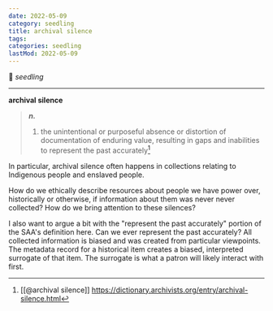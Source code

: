 ```yaml
---
date: 2022-05-09
category: seedling
title: archival silence
tags:
categories: seedling
lastMod: 2022-05-09
---
```

🌱 *seedling*

-----

**archival silence**
> ***n.***
> 1. the unintentional or purposeful absence or distortion of documentation of enduring value, resulting in gaps and inabilities to represent the past accurately[^1]

[^1]: [[@archival silence]] https://dictionary.archivists.org/entry/archival-silence.html

In particular, archival silence often happens in collections relating to Indigenous people and enslaved people.

How do we ethically describe resources about people we have power over, historically or otherwise, if information about them was never never collected? How do we bring attention to these silences?

I also want to argue a bit with the "represent the past accurately" portion of the SAA's definition here. Can we ever represent the past accurately? All collected information is biased and was created from particular viewpoints. The metadata record for a historical item creates a biased, interpreted surrogate of that item. The surrogate is what a patron will likely interact with first.
